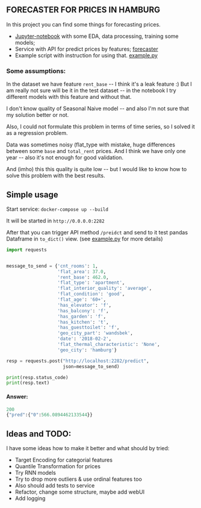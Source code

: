 ## FORECASTER FOR PRICES IN HAMBURG

In this project you can find some things for forecasting prices.

* [Jupyter-notebook](aboutyou_eda.ipynb) with some EDA, data processing, training some models;
* Service with API for predict prices by features; [forecaster](forecaster)
* Example script with instruction for using that.  [example.py](example.py)

### Some assumptions:
In the dataset we have feature `rent_base` -- I think it's a leak feature :)
But I am really not sure will be it in the test dataset -- in the notebook I
try different models with this feature and without that.

I don't know quality of Seasonal Naive model -- and also 
I'm not sure that my solution better or not. 

Also, I could not formulate this problem in terms of time series,
 so I solved it as a regression problem. 
 
Data was sometimes noisy (flat_type with mistake, huge differences between some `base` and `total_rent` prices. And I think we have only one year --
 also it's not enough for good validation.
 
And (imho) this this quality is quite low -- 
but I would like to know how to solve this problem with the best results.
 
## Simple usage

Start service:
`docker-compose up --build`

It will be started in `http://0.0.0.0:2282`

After that you can trigger API method `/preidct` and send to it
test pandas Dataframe in `to_dict()` view. (see [example.py](example.py) 
for more details)

```python
import requests


message_to_send = {'cnt_rooms': 1,
                   'flat_area': 37.0,
                   'rent_base': 462.0,
                   'flat_type': 'apartment',
                   'flat_interior_quality': 'average',
                   'flat_condition': 'good',
                   'flat_age': '60+',
                   'has_elevator': 'f',
                   'has_balcony': 'f',
                   'has_garden': 'f',
                   'has_kitchen': 't',
                   'has_guesttoilet': 'f',
                   'geo_city_part': 'wandsbek',
                   'date': '2018-02-2',
                   'flat_thermal_characteristic': 'None',
                   'geo_city': 'hamburg'}

resp = requests.post("http://localhost:2282/predict",
                     json=message_to_send)

print(resp.status_code)
print(resp.text)
```
#### Answer:
```python
200
{"pred":{"0":566.0894462133544}}
```

## Ideas and TODO:
I have some ideas how to make it better and what should by tried:
* Target Encoding for categorial features
* Quantile Transformation for prices
* Try RNN models
* Try to drop more outliers & use ordinal features too
* Also should add tests to service
* Refactor, change some structure, maybe add webUI
* Add logging
